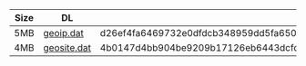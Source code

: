|    Size   |     DL  | sha512sum |
|  ---  |  ---  |  ---  |
| 5MB | [geoip.dat](https://cdn.jsdelivr.net/gh/googleians/Rules@main/geoip.dat) | d26ef4fa6469732e0dfdcb348959dd5fa6500fea67f6ecd5bbe9c9bdae93f192154d264186ff1603d9baa9b779bda5df286fdb14e01842083bce7cc411cb9e81 |
| 4MB | [geosite.dat](https://cdn.jsdelivr.net/gh/googleians/Rules@main/geosite.dat) | 4b0147d4bb904be9209b17126eb6443dcfd548a8711fff60933521c39c2dc5c826a7f71d39d4f1c71ac5f78e4f013c8721b70917805ad5a25dde4ccc59ec927f |
